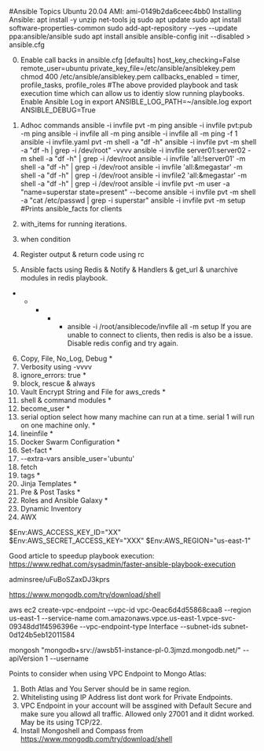 #Ansible Topics
Ubuntu 20.04 AMI: ami-0149b2da6ceec4bb0
Installing Ansible:
apt install -y unzip net-tools jq
sudo apt update
sudo apt install software-properties-common
sudo add-apt-repository --yes --update ppa:ansible/ansible
sudo apt install ansible
ansible-config init --disabled > ansible.cfg


0. Enable call backs in ansible.cfg 
   [defaults]
   host_key_checking=False
   remote_user=ubuntu
   private_key_file=/etc/ansible/ansiblekey.pem 
   chmod 400 /etc/ansible/ansiblekey.pem 
   callbacks_enabled = timer, profile_tasks, profile_roles
   #The above provided playbook and task execution time which can allow us to identiy slow running playbooks.
   Enable Ansible Log in export ANSIBLE_LOG_PATH=~/ansible.log
   export ANSIBLE_DEBUG=True

1. Adhoc commands 
   ansible -i invfile pvt -m ping 
   ansible -i invfile pvt:pub -m ping 
   ansible -i invfile all -m ping 
   ansible -i invfile all -m ping -f 1
   ansible -i invfile.yaml pvt -m shell -a "df -h"
   ansible -i invfile pvt -m shell -a "df -h | grep -i /dev/root" -vvvv
   ansible -i invfile server01:server02 -m shell -a "df -h" | grep -i /dev/root
   ansible -i invfile 'all:!server01' -m shell -a "df -h" | grep -i /dev/root
   ansible -i invfile 'all:&megastar' -m shell -a "df -h" | grep -i /dev/root
   ansible -i invfile2 'all:&megastar' -m shell -a "df -h" | grep -i /dev/root
   ansible -i invfile pvt -m user -a "name=superstar state=present" --become
   ansible -i invfile pvt -m shell -a "cat /etc/passwd | grep -i superstar"
   ansible -i invfile pvt -m setup #Prints ansible_facts for clients
   
2. with_items for running iterations. 
3. when condition 
4. Register output & return code using rc 
5. Ansible facts using Redis & Notify & Handlers & get_url & unarchive modules in redis   playbook.
* * * * * ansible -i /root/ansiblecode/invfile all -m setup
If you are unable to connect to clients, then redis is also be a issue. Disable redis config and try again.

6. Copy, File, No_Log, Debug *
7. Verbosity using -vvvv
9. ignore_errors: true *
10. block, rescue & always
11. Vault Encrypt String and File for aws_creds *
12. shell & command modules *
13. become_user *
15. serial option select how many machine can run at a time. serial 1 will run  
    on   one machine only. *
16. lineinfile *
17. Docker Swarm Configuration *
18. Set-fact *
19. --extra-vars ansible_user='ubuntu' 
20. fetch
21. tags *
22. Jinja Templates *
23. Pre & Post Tasks *
24. Roles and Ansible Galaxy *
25. Dynamic Inventory
26. AWX

$Env:AWS_ACCESS_KEY_ID="XX"
$Env:AWS_SECRET_ACCESS_KEY="XXX"
$Env:AWS_REGION="us-east-1"


Good article to speedup playbook execution:
https://www.redhat.com/sysadmin/faster-ansible-playbook-execution

adminsree/uFuBoSZaxDJ3kprs

https://www.mongodb.com/try/download/shell

aws ec2 create-vpc-endpoint --vpc-id vpc-0eac6d4d55868caa8 --region us-east-1 --service-name com.amazonaws.vpce.us-east-1.vpce-svc-09348dd1f4596396e --vpc-endpoint-type Interface --subnet-ids subnet-0d124b5eb12011584

mongosh "mongodb+srv://awsb51-instance-pl-0.3jmzd.mongodb.net/" --apiVersion 1 --username <username>


Points to consider when using VPC Endpoint to Mongo Atlas:
1. Both Atlas and You Server should be in same region.
2. Whitelisting using IP Address list dont work for Private Endpoints.
3. VPC Endpoint in your account will be assgined with Default Secure and make sure you
   allowd all traffic. Allowed only 27001 and it didnt worked. May be its using TCP/22.
4. Install Mongoshell and Compass from https://www.mongodb.com/try/download/shell




